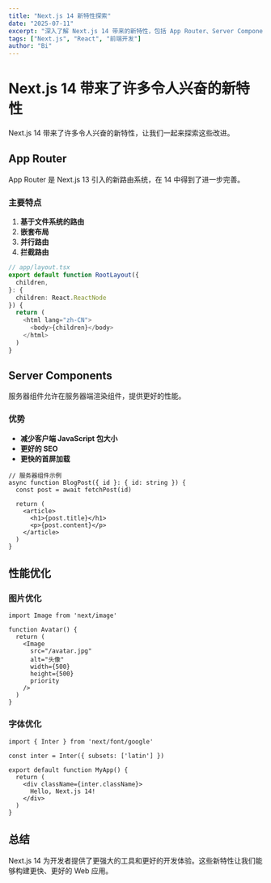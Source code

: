 ```yaml
---
title: "Next.js 14 新特性探索"
date: "2025-07-11"
excerpt: "深入了解 Next.js 14 带来的新特性，包括 App Router、Server Components 等重要更新。"
tags: ["Next.js", "React", "前端开发"]
author: "Bi"
---
```


# Next.js 14 带来了许多令人兴奋的新特性

Next.js 14 带来了许多令人兴奋的新特性，让我们一起来探索这些改进。

## App Router

App Router 是 Next.js 13 引入的新路由系统，在 14 中得到了进一步完善。

### 主要特点

1. **基于文件系统的路由**
2. **嵌套布局**
3. **并行路由**
4. **拦截路由**

```typescript
// app/layout.tsx
export default function RootLayout({
  children,
}: {
  children: React.ReactNode
}) {
  return (
    <html lang="zh-CN">
      <body>{children}</body>
    </html>
  )
}
```

## Server Components

服务器组件允许在服务器端渲染组件，提供更好的性能。

### 优势

- **减少客户端 JavaScript 包大小**
- **更好的 SEO**
- **更快的首屏加载**

```tsx
// 服务器组件示例
async function BlogPost({ id }: { id: string }) {
  const post = await fetchPost(id)
  
  return (
    <article>
      <h1>{post.title}</h1>
      <p>{post.content}</p>
    </article>
  )
}
```

## 性能优化

### 图片优化

```tsx
import Image from 'next/image'

function Avatar() {
  return (
    <Image
      src="/avatar.jpg"
      alt="头像"
      width={500}
      height={500}
      priority
    />
  )
}
```

### 字体优化

```tsx
import { Inter } from 'next/font/google'

const inter = Inter({ subsets: ['latin'] })

export default function MyApp() {
  return (
    <div className={inter.className}>
      Hello, Next.js 14!
    </div>
  )
}
```

## 总结

Next.js 14 为开发者提供了更强大的工具和更好的开发体验。这些新特性让我们能够构建更快、更好的 Web 应用。